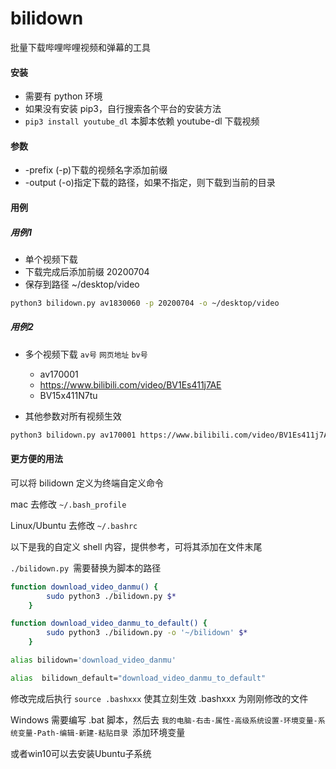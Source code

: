 # bilidown
批量下载哔哩哔哩视频和弹幕的工具

#### 安装

- 需要有 python 环境
- 如果没有安装 pip3，自行搜索各个平台的安装方法
- ```pip3 install youtube_dl``` 本脚本依赖 youtube-dl 下载视频

#### 参数

- -prefix (-p)下载的视频名字添加前缀
- -output (-o)指定下载的路径，如果不指定，则下载到当前的目录

#### 用例

##### 用例1

- 单个视频下载
- 下载完成后添加前缀 20200704
- 保存到路径 ~/desktop/video

```bash
python3 bilidown.py av1830060 -p 20200704 -o ~/desktop/video
```

##### 用例2

- 多个视频下载 `av号` `网页地址` `bv号`
  - av170001
  - https://www.bilibili.com/video/BV1Es411j7AE
  - BV15x411N7tu

- 其他参数对所有视频生效

```bash
python3 bilidown.py av170001 https://www.bilibili.com/video/BV1Es411j7AE BV15x411N7tu -p 20200704 -o ~/desktop/video
```

#### 更方便的用法

可以将 bilidown 定义为终端自定义命令

mac 去修改 `~/.bash_profile`

Linux/Ubuntu 去修改 `~/.bashrc`

以下是我的自定义 shell 内容，提供参考，可将其添加在文件末尾

`./bilidown.py `需要替换为脚本的路径

```bash
function download_video_danmu() {
		sudo python3 ./bilidown.py $*
	}

function download_video_danmu_to_default() {
		sudo python3 ./bilidown.py -o '~/bilidown' $*
	}

alias bilidown='download_video_danmu'

alias  bilidown_default="download_video_danmu_to_default"

```

修改完成后执行 ```source .bashxxx``` 使其立刻生效 .bashxxx 为刚刚修改的文件

Windows 需要编写 .bat 脚本，然后去 `我的电脑-右击-属性-高级系统设置-环境变量-系统变量-Path-编辑-新建-粘贴目录 `添加环境变量

或者win10可以去安装Ubuntu子系统
